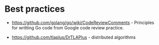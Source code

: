 # Best practices 

- https://github.com/golang/go/wiki/CodeReviewComments - Principles for writting Go code from Google code review practice.

- https://github.com/tlaplus/DrTLAPlus - distributed algorithms
